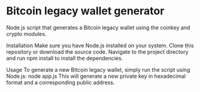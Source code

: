 # Bitcoin legacy wallet generator
Node.js script that generates a Bitcoin legacy wallet using the coinkey and crypto modules.

Installation
Make sure you have Node.js installed on your system.
Clone this repository or download the source code.
Navigate to the project directory and run npm install to install the dependencies.

Usage
To generate a new Bitcoin legacy wallet, simply run the script using Node.js:
node app.js
This will generate a new private key in hexadecimal format and a corresponding public address.
